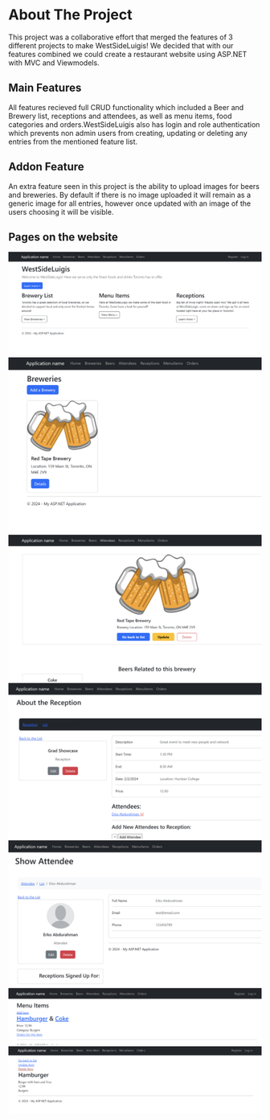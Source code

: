 # About The Project
This project was a collaborative effort that merged the features of 3 different projects to make WestSideLuigis!  We decided that with our features combined we could create a restaurant website using ASP.NET with MVC and Viewmodels.  


## Main Features
All features recieved full CRUD functionality which included a Beer and Brewery list, receptions and attendees, as well as menu items, food categories and orders.WestSideLuigis also has login and role authentication which prevents non admin users from creating, updating or deleting any entries from the mentioned feature list.


## Addon Feature
An extra feature seen in this project is the ability to upload images for beers and breweries. By default if there is no image uploaded it will remain as a generic image for all entries, however once updated with an image of the users choosing it will be visible. 

## Pages on the website
![Home](images/Home.png)
![Home](images/breweries.png)
![Home](images/beer.png)
![Home](images/Event.png)
![Home](images/Attendee.png)
![Home](images/menu.png)
![Home](images/menuitem.png)


